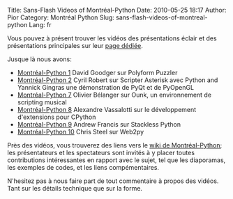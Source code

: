 Title: Sans-Flash Videos of Montréal-Python
Date: 2010-05-25 18:17
Author: Pior
Category: Montréal Python
Slug: sans-flash-videos-of-montreal-python
Lang: fr

Vous pouvez à présent trouver les vidéos des présentations éclair et des
présentations principales sur leur [page dédiée][].

Jusque là nous avons:

-   [Montréal-Python 1][] David Goodger sur Polyform Puzzler
-   [Montréal-Python 2][] Cyril Robert sur Scripter Asterisk avec Python
    and Yannick Gingras une démonstration de PyQt et de PyOpenGL
-   [Montréal-Python 7][] Olivier Bélanger sur Ounk, un environnement de
    scripting musical
-   [Montréal-Python 8][Montréal-Python 7] Alexandre Vassalotti sur le
    développement d'extensions pour CPython
-   [Montréal-Python 9][Montréal-Python 7] Andrew Francis sur Stackless
    Python
-   [Montréal-Python 10][Montréal-Python 7] Chris Steel sur Web2py

Près des vidéos, vous trouverez des liens vers le [wiki de
Montréal-Python][]; les présentateurs et les spectateurs sont invités à
y placer toutes contributions intéressantes en rapport avec le sujet,
tel que les diaporamas, les exemples de codes, et les liens
compémentaires.

N'hesitez pas à nous faire part de tout commentaire à propos des vidéos.
Tant sur les détails technique que sur la forme.

  [page dédiée]: http://montrealpython.org/presentations/
  [Montréal-Python 1]: http://montrealpython.org/presentations/mp-1/
  [Montréal-Python 2]: http://montrealpython.org/presentations/mp-2/
  [Montréal-Python 7]: http://montrealpython.org/presentations/mp-7/
  [wiki de Montréal-Python]: http://wiki.montrealpython.org
